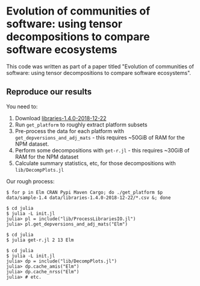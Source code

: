 # Evolution of communities of software: using tensor decompositions to compare software ecosystems

This code was written as part of a paper titled "Evolution of communities of software: using tensor decompositions to compare software ecosystems".

## Reproduce our results

You need to:

1. Download [libraries-1.4.0-2018-12-22](https://zenodo.org/record/2536573/files/Libraries.io-open-data-1.4.0.tar.gz)
2. Run `get_platform` to roughly extract platform subsets
3. Pre-process the data for each platform with `get_depversions_and_adj_mats` - this requires ~50GiB of RAM for the NPM dataset.
4. Perform some decompositions with `get-r.jl` - this requires ~30GiB of RAM for the NPM dataset
5. Calculate summary statistics, etc, for those decompositions with `lib/DecompPlots.jl`

Our rough process:

```
$ for p in Elm CRAN Pypi Maven Cargo; do ./get_platform $p data/sample-1.4 data/libraries-1.4.0-2018-12-22/*.csv &; done
```

```
$ cd julia
$ julia -L init.jl
julia> pl = include("lib/ProcessLibrariesIO.jl")
julia> pl.get_depversions_and_adj_mats("Elm")
```

```
$ cd julia
$ julia get-r.jl 2 13 Elm
```

```
$ cd julia
$ julia -L init.jl
julia> dp = include("lib/DecompPlots.jl")
julia> dp.cache_amis("Elm")
julia> dp.cache_nrss("Elm")
julia> # etc.
```
